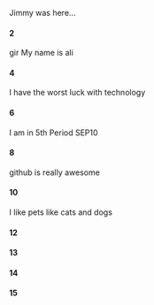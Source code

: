 Jimmy was here...
#### 2
gir  My name is ali
#### 4
I have the worst luck with technology
#### 6
I am in 5th Period SEP10
#### 8
github is really awesome
#### 10
I like pets like cats and dogs
#### 12
#### 13
#### 14
#### 15
